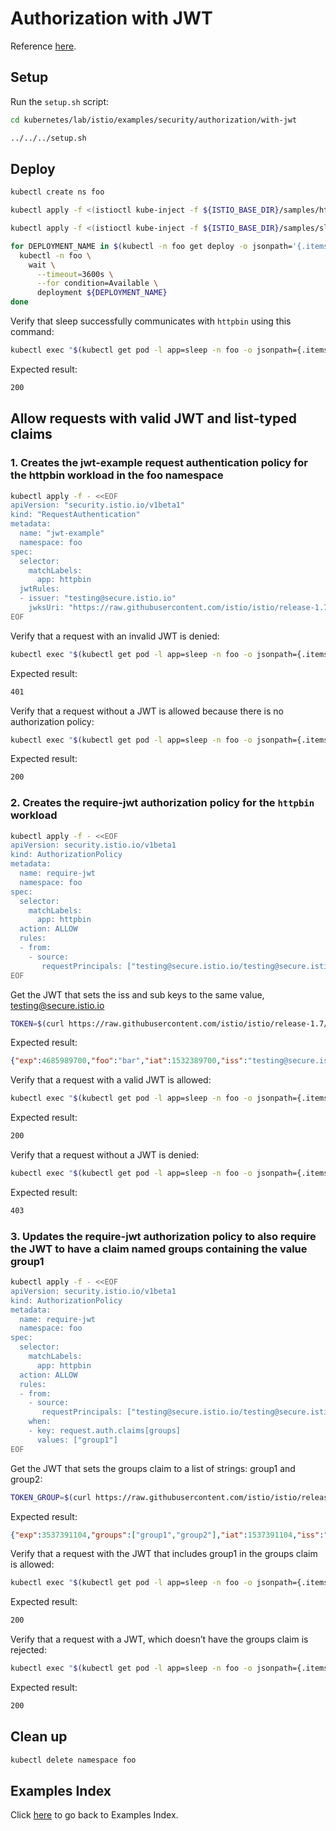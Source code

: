 # Authorization with JWT

Reference [here](https://istio.io/latest/docs/tasks/security/authorization/authz-jwt/).

## Setup

Run the ```setup.sh``` script:

```bash
cd kubernetes/lab/istio/examples/security/authorization/with-jwt

../../../setup.sh
```

## Deploy

```bash
kubectl create ns foo

kubectl apply -f <(istioctl kube-inject -f ${ISTIO_BASE_DIR}/samples/httpbin/httpbin.yaml) -n foo

kubectl apply -f <(istioctl kube-inject -f ${ISTIO_BASE_DIR}/samples/sleep/sleep.yaml) -n foo

for DEPLOYMENT_NAME in $(kubectl -n foo get deploy -o jsonpath='{.items[*].metadata.name}'); do
  kubectl -n foo \
    wait \
      --timeout=3600s \
      --for condition=Available \
      deployment ${DEPLOYMENT_NAME}
done
```

Verify that sleep successfully communicates with `httpbin` using this command:

```bash
kubectl exec "$(kubectl get pod -l app=sleep -n foo -o jsonpath={.items..metadata.name})" -c sleep -n foo -- curl http://httpbin.foo:8000/ip -s -o /dev/null -w "%{http_code}\n"
```

Expected result:

```bash
200
```

## Allow requests with valid JWT and list-typed claims

### 1. Creates the jwt-example request authentication policy for the httpbin workload in the foo namespace

```bash
kubectl apply -f - <<EOF
apiVersion: "security.istio.io/v1beta1"
kind: "RequestAuthentication"
metadata:
  name: "jwt-example"
  namespace: foo
spec:
  selector:
    matchLabels:
      app: httpbin
  jwtRules:
  - issuer: "testing@secure.istio.io"
    jwksUri: "https://raw.githubusercontent.com/istio/istio/release-1.7/security/tools/jwt/samples/jwks.json"
EOF
```

Verify that a request with an invalid JWT is denied:

```bash
kubectl exec "$(kubectl get pod -l app=sleep -n foo -o jsonpath={.items..metadata.name})" -c sleep -n foo -- curl "http://httpbin.foo:8000/headers" -s -o /dev/null -H "Authorization: Bearer invalidToken" -w "%{http_code}\n"
```

Expected result:

```bash
401
```

Verify that a request without a JWT is allowed because there is no authorization policy:

```bash
kubectl exec "$(kubectl get pod -l app=sleep -n foo -o jsonpath={.items..metadata.name})" -c sleep -n foo -- curl "http://httpbin.foo:8000/headers" -s -o /dev/null -w "%{http_code}\n"
```

Expected result:

```bash
200
```

### 2. Creates the require-jwt authorization policy for the `httpbin` workload

```bash
kubectl apply -f - <<EOF
apiVersion: security.istio.io/v1beta1
kind: AuthorizationPolicy
metadata:
  name: require-jwt
  namespace: foo
spec:
  selector:
    matchLabels:
      app: httpbin
  action: ALLOW
  rules:
  - from:
    - source:
       requestPrincipals: ["testing@secure.istio.io/testing@secure.istio.io"]
EOF
```

Get the JWT that sets the iss and sub keys to the same value, testing@secure.istio.io

```bash
TOKEN=$(curl https://raw.githubusercontent.com/istio/istio/release-1.7/security/tools/jwt/samples/demo.jwt -s) && echo "$TOKEN" | cut -d '.' -f2 - | base64 --decode -
```

Expected result:

```json
{"exp":4685989700,"foo":"bar","iat":1532389700,"iss":"testing@secure.istio.io","sub":"testing@secure.istio.io"}
```

Verify that a request with a valid JWT is allowed:

```bash
kubectl exec "$(kubectl get pod -l app=sleep -n foo -o jsonpath={.items..metadata.name})" -c sleep -n foo -- curl "http://httpbin.foo:8000/headers" -s -o /dev/null -H "Authorization: Bearer $TOKEN" -w "%{http_code}\n"
```

Expected result:

```bash
200
```

Verify that a request without a JWT is denied:

```bash
kubectl exec "$(kubectl get pod -l app=sleep -n foo -o jsonpath={.items..metadata.name})" -c sleep -n foo -- curl "http://httpbin.foo:8000/headers" -s -o /dev/null -w "%{http_code}\n"
```

Expected result:

```bash
403
```

### 3. Updates the require-jwt authorization policy to also require the JWT to have a claim named groups containing the value group1

```bash
kubectl apply -f - <<EOF
apiVersion: security.istio.io/v1beta1
kind: AuthorizationPolicy
metadata:
  name: require-jwt
  namespace: foo
spec:
  selector:
    matchLabels:
      app: httpbin
  action: ALLOW
  rules:
  - from:
    - source:
       requestPrincipals: ["testing@secure.istio.io/testing@secure.istio.io"]
    when:
    - key: request.auth.claims[groups]
      values: ["group1"]
EOF
```

Get the JWT that sets the groups claim to a list of strings: group1 and group2:

```bash
TOKEN_GROUP=$(curl https://raw.githubusercontent.com/istio/istio/release-1.7/security/tools/jwt/samples/groups-scope.jwt -s) && echo "$TOKEN_GROUP" | cut -d '.' -f2 - | base64 --decode -
```

Expected result:

```json
{"exp":3537391104,"groups":["group1","group2"],"iat":1537391104,"iss":"testing@secure.istio.io","scope":["scope1","scope2"],"sub":"testing@secure.istio.io"}
```

Verify that a request with the JWT that includes group1 in the groups claim is allowed:

```bash
kubectl exec "$(kubectl get pod -l app=sleep -n foo -o jsonpath={.items..metadata.name})" -c sleep -n foo -- curl "http://httpbin.foo:8000/headers" -s -o /dev/null -H "Authorization: Bearer $TOKEN_GROUP" -w "%{http_code}\n"
```

Expected result:

```bash
200
```

Verify that a request with a JWT, which doesn’t have the groups claim is rejected:

```bash
kubectl exec "$(kubectl get pod -l app=sleep -n foo -o jsonpath={.items..metadata.name})" -c sleep -n foo -- curl "http://httpbin.foo:8000/headers" -s -o /dev/null -H "Authorization: Bearer $TOKEN" -w "%{http_code}\n"
```

Expected result:

```bash
200
```

## Clean up

```bash
kubectl delete namespace foo
```

## Examples Index

Click [here](../../../README.md) to go back to Examples Index.
